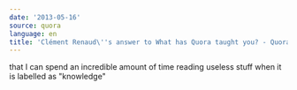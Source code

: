 ```yaml
---
date: '2013-05-16'
source: quora
language: en
title: 'Clément Renaud\''s answer to What has Quora taught you? - Quora'
---
```


that I can spend an incredible amount of time reading useless stuff when
it is labelled as \"knowledge\"
